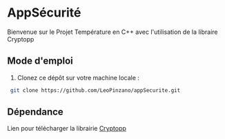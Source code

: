  # AppSécurité
Bienvenue sur le Projet Température en C++ avec l'utilisation de la libraire Cryptopp

## Mode d'emploi
 1. Clonez ce dépôt sur votre machine locale :
  ```bash
   git clone https://github.com/LeoPinzano/appSecurite.git
```

## Dépendance
Lien pour télécharger la librairie  [Cryptopp](https://github.com/weidai11/cryptopp/releases)

